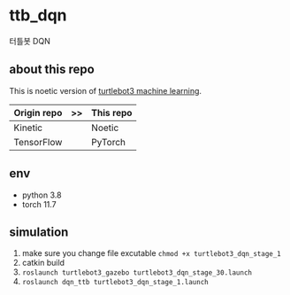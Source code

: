 # ttb_dqn
 터틀봇 DQN

## about this repo
This is noetic version of [turtlebot3 machine learning](https://emanual.robotis.com/docs/en/platform/turtlebot3/machine_learning/#machine-learning).

| Origin repo | >> | This repo |
|---|---|---|
|Kinetic| |Noetic|
|TensorFlow| |PyTorch|

## env
* python 3.8
* torch 11.7

## simulation
1. make sure you change file excutable
   `chmod +x turtlebot3_dqn_stage_1`
2. catkin build
3. `roslaunch turtlebot3_gazebo turtlebot3_dqn_stage_30.launch`
4. `roslaunch dqn_ttb turtlebot3_dqn_stage_1.launch`

